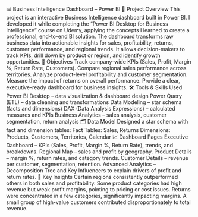 📊 Business Intelligence Dashboard – Power BI
🔎 Project Overview
This project is an interactive Business Intelligence dashboard built in Power BI.
I developed it while completing the “Power BI Desktop for Business Intelligence” course on Udemy, applying the concepts I learned to create a professional, end-to-end BI solution.
The dashboard transforms raw business data into actionable insights for sales, profitability, returns, customer performance, and regional trends. It allows decision-makers to track KPIs, drill down by product or region, and identify growth opportunities.
🎯 Objectives
Track company-wide KPIs (Sales, Profit, Margin %, Return Rate, Customers).
Compare regional sales performance across territories.
Analyze product-level profitability and customer segmentation.
Measure the impact of returns on overall performance.
Provide a clear, executive-ready dashboard for business insights.
🛠️ Tools & Skills Used
Power BI Desktop – data visualization & dashboard design
Power Query (ETL) – data cleaning and transformations
Data Modeling – star schema (facts and dimensions)
DAX (Data Analysis Expressions) – calculated measures and KPIs
Business Analytics – sales analysis, customer segmentation, return analysis
🗂️ Data Model
Designed a star schema with fact and dimension tables:
Fact Tables: Sales, Returns
Dimensions: Products, Customers, Territories, Calendar
📈 Dashboard Pages
Executive Dashboard – KPIs (Sales, Profit, Margin %, Return Rate), trends, and breakdowns.
Regional Map – sales and profit by geography.
Product Details – margin %, return rates, and category trends.
Customer Details – revenue per customer, segmentation, retention.
Advanced Analytics – Decomposition Tree and Key Influencers to explain drivers of profit and return rates.
📑 Key Insights
Certain regions consistently outperformed others in both sales and profitability.
Some product categories had high revenue but weak profit margins, pointing to pricing or cost issues.
Returns were concentrated in a few categories, significantly impacting margins.
A small group of high-value customers contributed disproportionately to total revenue.
